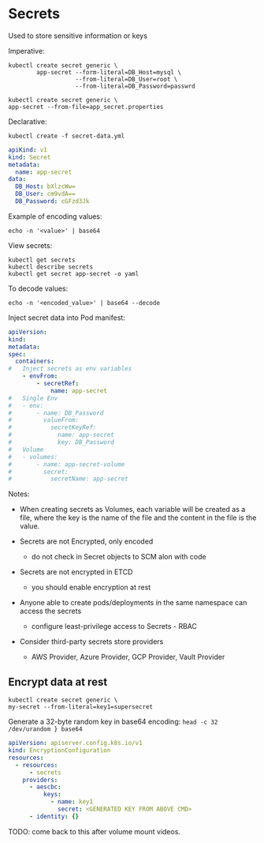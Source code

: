 # Secrets
Used to store sensitive information or keys

Imperative:
```shell
kubectl create secret generic \
        app-secret --form-literal=DB_Host=mysql \
                   --from-literal=DB_User=root \
                   --from-literal=DB_Password=passwrd

kubectl create secret generic \
app-secret --from-file=app_secret.properties
```

Declarative:
```shell
kubectl create -f secret-data.yml
```

```yaml
apiKind: v1
kind: Secret
metadata:
  name: app-secret
data:
  DB_Host: bXlzcWw=
  DB_User: cm9vdA==
  DB_Password: cGFzd3Jk
```

Example of encoding values:
```shell
echo -n '<value>' | base64
```

View secrets:
```shell
kubectl get secrets
kubectl describe secrets
kubectl get secret app-secret -o yaml
```

To decode values:
```shell
echo -n '<encoded_value>' | base64 --decode
```

Inject secret data into Pod manifest:
```yaml
apiVersion:
kind:
metadata:
spec:
  containers:
#   Inject secrets as env variables
    - envFrom:
        - secretRef:
            name: app-secret
#   Single Env
#   - env:
#       - name: DB_Password
#         valueFrom:
#           secretKeyRef:
#             name: app-secret
#             key: DB_Password
#   Volume
#   - volumes:
#       - name: app-secret-volume
#         secret:
#           secretName: app-secret
```

Notes:
- When creating secrets as Volumes,
  each variable will be created as a
  file, where the key is the name of the
  file and the content in the file is 
  the value.

- Secrets are not Encrypted, only encoded
  - do not check in Secret objects to SCM alon with code
- Secrets are not encrypted in ETCD
  - you should enable encryption at rest
- Anyone able to create pods/deployments in the same
  namespace can access the secrets
  - configure least-privilege access to Secrets - RBAC
- Consider third-party secrets store providers
  - AWS Provider, Azure Provider, GCP Provider, Vault Provider

## Encrypt data at rest
```shell
kubectl create secret generic \
my-secret --from-literal=key1=supersecret
```

Generate a 32-byte random key in base64 encoding:
`head -c 32 /dev/urandom } base64`

```yaml
apiVersion: apiserver.config.k8s.io/v1
kind: EncryptionConfiguration
resources:
  - resources:
      - secrets
    providers:
      - aescbc:
          keys:
            - name: key1
              secret: <GENERATED KEY FROM ABOVE CMD>
      - identity: {}
```

TODO: come back to this after volume mount videos.